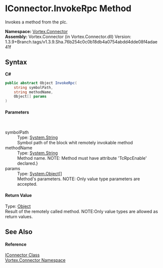 # IConnector.InvokeRpc Method 
 

Invokes a method from the plc.

**Namespace:**&nbsp;<a href="N_Vortex_Connector.md">Vortex.Connector</a><br />**Assembly:**&nbsp;Vortex.Connector (in Vortex.Connector.dll) Version: 1.3.9+Branch.tags/v1.3.9.Sha.76b254c0c0b18db4a0754abdd4dde08f4adae41f

## Syntax

**C#**<br />
``` C#
public abstract Object InvokeRpc(
	string symbolPath,
	string methodName,
	Object[] params
)
```


#### Parameters
&nbsp;<dl><dt>symbolPath</dt><dd>Type: <a href="https://docs.microsoft.com/dotnet/api/system.string" target="_blank">System.String</a><br />Symbol path of the block whit remotely invokable method</dd><dt>methodName</dt><dd>Type: <a href="https://docs.microsoft.com/dotnet/api/system.string" target="_blank">System.String</a><br />Method name. NOTE: Method must have attribute 'TcRpcEnable' declared.}</dd><dt>params</dt><dd>Type: <a href="https://docs.microsoft.com/dotnet/api/system.object" target="_blank">System.Object</a>[]<br />Method's parameters. NOTE: Only value type parameters are accepted.</dd></dl>

#### Return Value
Type: <a href="https://docs.microsoft.com/dotnet/api/system.object" target="_blank">Object</a><br />Result of the remotely called method. NOTE:Only value types are allowed as return values.

## See Also


#### Reference
<a href="T_Vortex_Connector_IConnector.md">IConnector Class</a><br /><a href="N_Vortex_Connector.md">Vortex.Connector Namespace</a><br />